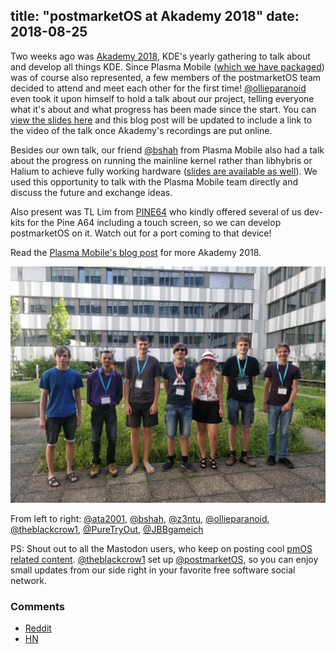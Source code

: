 title: "postmarketOS at Akademy 2018"
date: 2018-08-25
---

Two weeks ago was [Akademy 2018](https://akademy.kde.org/2018), KDE's yearly gathering to talk about and develop all things KDE. Since Plasma Mobile ([which we have packaged](https://postmarketos.org/blog/2017/12/31/219-days-of-postmarketOS/#plasma-mobile)) was of course also represented, a few members of the postmarketOS team decided to attend and meet each other for the first time! [@ollieparanoid](https://gitlab.com/ollieparanoid) even took it upon himself to hold a talk about our project, telling everyone what it's about and what progress has been made since the start. You can [view the slides here](/static/slides/2018-akademy/) and this blog post will be updated to include a link to the video of the talk once Akademy's recordings are put online.

Besides our own talk, our friend [@bshah](https://gitlab.com/bshah) from Plasma Mobile also had a talk about the progress on running the mainline kernel rather than libhybris or Halium to achieve fully working hardware ([slides are available as well](https://blog.bshah.in/slides/akademy2018/)). We used this opportunity to talk with the Plasma Mobile team directly and discuss the future and exchange ideas.

Also present was TL Lim from [PINE64](https://pine64.org) who kindly offered several of us dev-kits for the Pine A64 including a touch screen, so we can develop postmarketOS on it. Watch out for a port coming to that device!

Read the [Plasma Mobile's blog post](https://www.plasma-mobile.org/2018/08/23/Plasma-Mobile-at-Akademy-2018.html) for more Akademy 2018.

[![](/static/img/2018-08/pmos-plamo-akademy2018.jpg)](/static/img/2018-08/pmos-plamo-akademy2018.jpg)

From left to right:
[@ata2001](https://gitlab.com/ata2001),
[@bshah](https://gitlab.com/bshah),
[@z3ntu](https://gitlab.com/z3ntu),
[@ollieparanoid](https://gitlab.com/ollieparanoid),
[@theblackcrow1](https://gitlab.com/theblackcrow1),
[@PureTryOut](https://gitlab.com/PureTryOut),
[@JBBgameich](https://gitlab.com/JBBgameich)

PS: Shout out to all the Mastodon users, who keep on posting cool [pmOS related content](https://mastodon.technology/tags/postmarketos). [@theblackcrow1](https://gitlab.com/theblackcrow1) set up [@postmarketOS](https://fosstodon.org/@postmarketOS), so you can enjoy small updates from our side right in your favorite free software social network.

### Comments
* [Reddit](https://www.reddit.com/r/postmarketOS/duplicates/9a2nzf/postmarketos_at_akademy_2018/)
* [HN](https://news.ycombinator.com/item?id=17838788)
